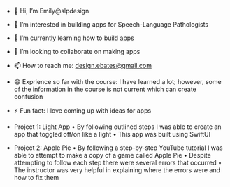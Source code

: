 - 👋 Hi, I’m Emily@slpdesign
- 👀 I’m interested in building apps for Speech-Language Pathologists
- 🌱 I’m currently learning how to build apps
- 💞️ I’m looking to collaborate on making apps
- 📫 How to reach me: design.ebates@gmail.com
- 😄 Exprience so far with the course: I have learned a lot; however, some of the information in the course is not current which can create confusion
- ⚡ Fun fact: I love coming up with ideas for apps

- Project 1: Light App
•	By following outlined steps I was able to create an app that toggled off/on like a light
•	This app was built using SwiftUI

- Project 2: Apple Pie
•	By following a step-by-step YouTube tutorial I was able to attempt to make a copy of a game called Apple Pie
•	Despite attempting to follow each step there were several errors that occurred
•	The instructor was very helpful in explaining where the errors were and how to fix them


<!---
slpdesign/slpdesign is a ✨ special ✨ repository because its `README.md` (this file) appears on your GitHub profile.
You can click the Preview link to take a look at your changes.
--->
